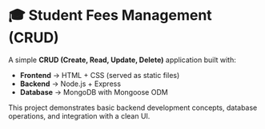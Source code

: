 # 🎓 Student Fees Management (CRUD)

A simple **CRUD (Create, Read, Update, Delete)** application built with:

- **Frontend** → HTML + CSS (served as static files)
- **Backend** → Node.js + Express
- **Database** → MongoDB with Mongoose ODM

This project demonstrates basic backend development concepts, database operations, and integration with a clean UI.


